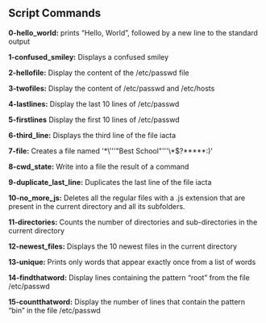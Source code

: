 ## Script Commands

**0-hello_world:** prints “Hello, World”, followed by a new line to the standard output

**1-confused_smiley:** Displays a confused smiley

**2-hellofile:** Display the content of the /etc/passwd file

**3-twofiles:** Display the content of /etc/passwd and /etc/hosts

**4-lastlines:** Display the last 10 lines of /etc/passwd

**5-firstlines** Display the first 10 lines of /etc/passwd

**6-third_line:** Displays the third line of the file iacta

**7-file:** Creates a file named '\*\\'\''"Best School"\'\''\\*$\?\*\*\*\*\*:)'

**8-cwd_state:** Write into a file the result of a command 

**9-duplicate_last_line:** Duplicates the last line of the file iacta

**10-no_more_js:** Deletes all the regular files  with a .js extension that are present in the current directory and all its subfolders.

**11-directories:** Counts the number of directories and sub-directories in the current directory

**12-newest_files:** Displays the 10 newest files in the current directory

**13-unique:** Prints only words that appear exactly once from a list of words

**14-findthatword:** Display lines containing the pattern “root” from the file /etc/passwd

**15-countthatword:** Display the number of lines that contain the pattern “bin” in the file /etc/passwd



